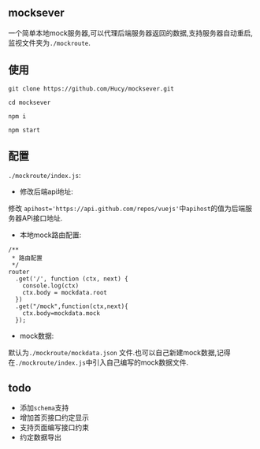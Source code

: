 ## mocksever
一个简单本地mock服务器,可以代理后端服务器返回的数据,支持服务器自动重启,监视文件夹为`./mockroute`.

## 使用

```
git clone https://github.com/Hucy/mocksever.git

cd mocksever

npm i

npm start

```
## 配置
`./mockroute/index.js`:
- 修改后端api地址:



修改 `apihost='https://api.github.com/repos/vuejs'`中`apihost`的值为后端服务器APi接口地址.

- 本地mock路由配置:

```
/**
 * 路由配置
 */
router
  .get('/', function (ctx, next) {
    console.log(ctx)
    ctx.body = mockdata.root
  })
  .get("/mock",function(ctx,next){
    ctx.body=mockdata.mock
  });

```
- mock数据:

 默认为`./mockroute/mockdata.json` 文件.也可以自己新建mock数据,记得在`./mockroute/index.js`中引入自己编写的mock数据文件.


## todo

* 添加`schema`支持
* 增加首页接口约定显示
* 支持页面编写接口约束
* 约定数据导出
